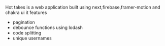 Hot takes is a web application built using next,firebase,framer-motion and chakra ui it features

- pagination
- debounce functions using lodash
- code splitting 
- unique usernames
